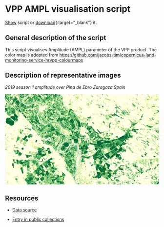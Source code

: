 # VPP AMPL visualisation script

<a href="#" id='togglescript'>Show</a> script or [download](script.js){:target="_blank"} it.
<div id='script_view' style="display:none">
{% highlight javascript %}
      {% include_relative script.js %}
{% endhighlight %}
</div>

## General description of the script  
This script visualises Amplitude (AMPL) parameter of the VPP product. The color map is adopted from https://github.com/jacobs-tim/copernicus-land-monitoring-service-hrvpp-colourmaps 

## Description of representative images
*2019 season 1 amplitude over Pina de Ebro Zaragoza Spain* 

![Amplitude Pina de Ebro Zaragoza Spain](fig/pina-de-ebro-spain.PNG)  

## Resources

- [Data source](https://land.copernicus.eu/pan-european/biophysical-parameters/high-resolution-vegetation-phenology-and-productivity)

- [Entry in public collections](https://github.com/sentinel-hub/public-collections/tree/main/collections/vegetation-phenology-and-productivity-parameters-season-1)

